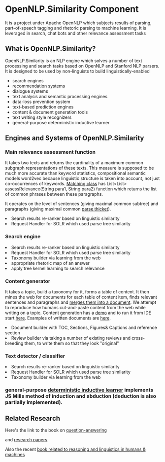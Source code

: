 # OpenNLP.Similarity Component

It is a project under Apache OpenNLP which subjects results of parsing, part-of-speech tagging and rhetoric parsing to machine learning.
It is leveraged in search, chat bots and other relevance assessment tasks

## What is OpenNLP.Similarity?

OpenNLP.Similarity is an NLP engine which solves a number of text processing and search tasks based on OpenNLP and Stanford NLP parsers. It is designed to be used by non-linguists to build linguistically-enabled 
<ul>
<li>search engines</li>
<li>recommendation systems</li>
<li>dialogue systems</li>
<li>text analysis and semantic processing engines</li>
<li>data-loss prevention system</li>
<li>text-based prediction engines</li>
<li>content & document generation tools</li>
<li>text writing style recognizers</li>
<li>general-purpose deterministic inductive learner</li>
</ul>

## Engines and Systems of OpenNLP.Similarity

### Main relevance assessment function
It takes two texts and returns the cardinality of a maximum common subgraph representations of these texts. This measure is supposed to be much more accurate than keyword statistics, compositional semantic models word2vec because linguistic structure is taken into account, not just co-occurrences of keywords. 
  [Matching class](https://github.com/bgalitsky/relevance-based-on-parse-trees/tree/master/src/main/java/opennlp/tools/parse_thicket/matching) has 
List<List<ParseTreeChunk>> assessRelevance(String para1, String para2)
function which returns the list of common phrases between these paragraphs.

It operates on the level of sentences (giving maximal common subtree) and paragraphs (giving maximal common [parse thicket](https://en.wikipedia.org/wiki/Parse_Thicket)).

<li>Search results re-ranker based on linguistic similarity</li>
<li>Request Handler for SOLR which used parse tree similarity</li>

### Search engine
<li>Search results re-ranker based on linguistic similarity</li>
<li>Request Handler for SOLR which used parse tree similarity</li>
<li>Taxonomy builder via learning from the web</li>
<li>appropriate rhetoric map of an answer</li>
<li>apply tree kernel learning to search relevance</li>

### Content generator
 It takes a topic, build a taxonomy for it, forms a table of content. It then  mines the web for documents for each table of content item, finds relevant sentences and paragraphs and [merges them into a document](https://github.com/bgalitsky/relevance-based-on-parse-trees/tree/master/src/main/java/opennlp/tools/similarity/apps). We attempt to reproduce how humans cut-and-paste content from the web while writing on a topic.
  Content generation has a [demo](http://37.46.135.20/)  and to run it from IDE start [here](https://github.com/bgalitsky/relevance-based-on-parse-trees/blob/master/src/main/java/opennlp/tools/similarity/apps/ContentGeneratorRunner.java). Examples of written documents are [here](http://37.46.135.20/wrt_latest/).
 
<li>Document builder with TOC, Sections, Figures& Captions and reference section</li>
<li>Review builder via taking a number of existing reviews and cross-breeding them, to write them so that they look "original"</li>

### Text detector / classifier
<li>Search results re-ranker based on linguistic similarity</li>
<li>Request Handler for SOLR which used parse tree similarity</li>
<li>Taxonomy builder via learning from the web</li>

### general-purpose [deterministic inductive learner](https://github.com/bgalitsky/relevance-based-on-parse-trees/tree/master/src/main/java/opennlp/tools/jsmlearning) implements JS Mills method of induction and abduction (deduction is also partially implemented).

## Related Research
Here's the link to the book on [question-answering](https://www.amazon.com/Natural-Language-Question-Answering-system/dp/0868039799/ref=sr_1_10?ie=UTF8&qid=1478871097&sr=8-10&keywords=galitsky)

and [research papers](https://scholar.google.com/citations?hl=ru&user=kR_M3HIAAAAJ).

Also the recent [book related to reasoning and linguistics in humans & machines](https://www.amazon.com/Computational-Autism-Human-Computer-Interaction-Galitsky/dp/3319399713)